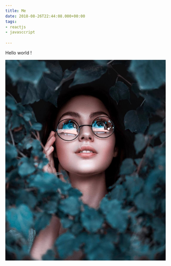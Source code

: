 ```yaml
---
title: Me
date: 2018-08-26T22:44:08.000+00:00
tags:
- reactjs
- javasccript

---
```

Hello world !

![](/uploads/p7.jpg)
